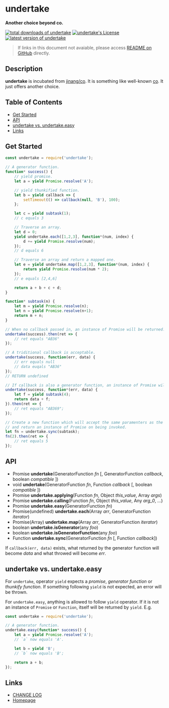 #	undertake
__Another choice beyond co.__

[![total downloads of undertake](https://img.shields.io/npm/dt/undertake.svg)](https://www.npmjs.com/package/undertake)
[![undertake's License](https://img.shields.io/npm/l/undertake.svg)](https://www.npmjs.com/package/undertake)
[![latest version of undertake](https://img.shields.io/npm/v/undertake.svg)](https://www.npmjs.com/package/undertake)

>	If links in this document not avaiable, please access [README on GitHub](./README.md) directly.

##  Description

__undertake__ is incubated from [jinang/co](https://www.npmjs.com/package/jinang). It is something like well-known [co](https://www.npmjs.com/package/co). It just offers another choice.

##	Table of Contents

* [Get Started](#get-started)
* [API](#api)
* [undertake vs. undertake.easy](#undertake-vs-undertakeeasy)
* [Links](#links)

##	Get Started

```javascript
const undertake = require('undertake');

// A generator function.
function* success() {
    // yield promise.
    let a = yield Promise.resolve('A');

    // yield thunkified function.
    let b = yield callback => {
        setTimeout(() => callback(null, 'B'), 100);
    };

    let c = yield subtask(1);
    // c equals 3

    // Traverse an array.
    let d = 0;
    yield undertake.each([1,2,3], function*(num, index) {
        d += yield Promise.resolve(num);
    });
    // d equals 6

    // Traverse an array and return a mapped one.
    let e = yield undertake.map([1,2,3], function*(num, index) {
        return yield Promise.resolve(num * 2);
    });
    // e equals [2,4,6]

    return a + b + c + d;
}

function* subtask(n) {
    let m = yield Promise.resolve(n);
    let n = yield Promise.resolve(n+1);
    return m + n;
}

// When no callback passed in, an instance of Promise will be returned.
undertake(success).then(ret => {
    // ret equals "AB36"
});

// A triditional callback is acceptable.
undertake(success, function(err, data) {
    // err equals null
    // data euqals "AB36"
});
// RETURN undefined

// If callback is also a generator function, an instance of Promise will be returned.
undertake(success, function*(err, data) {
    let f = yield subtask(4);
    return data + f;
}).then(ret => {
    // ret equals "AB369";
});

// Create a new function which will accept the same paramenters as the generator function do,
// and return an instance of Promise on being invoked.
let fn = undertake.sync(subtask);
fn(2).then(ret => {
    // ret equals 5
});
```

##	API

*   Promise __undertake__(GeneratorFunction *fn* [, GeneratorFunction *callback*, boolean *compatible* ])
*   void __undertake__(GeneratorFunction *fn*, Function *callback* [, boolean *compatible* ])
*   Promise __undertake.applying__(Function *fn*, Object *this_value*, Array *args*)
*   Promise __undertake.calling__(Function *fn*, Object *this_value*, Any *arg_0*, ...)
*   Promise __undertake.easy__(GeneratorFunction *fn*)
*   Promise(undefined) __undertake.each__(Array *arr*, GeneratorFunction *iterator*)
*   Promise(Array) __undertake.map__(Array *arr*, GeneratorFunction *iterator*)
*   boolean __undertake.isGenerator__(any *foo*)
*   boolean __undertake.isGeneratorFunction__(any *foo*)
*   Function __undertake.sync__(GeneratorFunction *fn* [, Function *callback*])

If `callback(err, data)` exists, what returned by the generator function will become *data* and what throwed will become *err*.

##  undertake vs. undertake.easy

For `undertake`, operator `yield` expects a *promise*, *generator function* or *thunkify function*. If something following `yield` is not expected, an error will be thrown.

For `undertake.easy`, anything is allowed to follow `yield` operator. If it is not an instance of `Promise` or `Function`, itself will be returned by `yield`. E.g.

```javascript
const undertake = require('undertake');

// A generator function.
undertake.easy(function* success() {
    let a = yield Promise.resolve('A');
    // `a` now equals 'A'.

    let b = yield 'B';
    // `b` now equals 'B';

    return a + b;
});
```

##	Links

*	[CHANGE LOG](./CHANGELOG.md)
*	[Homepage](https://github.com/YounGoat/ecmascript.undertake)
